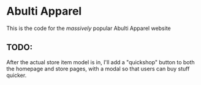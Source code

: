 # Abulti Apparel

This is the code for the *massively* popular Abulti Apparel website

## TODO:

After the actual store item model is in, I'll add a "quickshop" button to both the homepage and store pages, with a modal so that users can buy stuff quicker.
